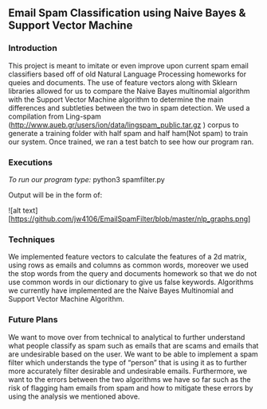 Email Spam Classification using Naive Bayes & Support Vector Machine
--------------------------------------------------------------------

### Introduction

This project is meant to imitate or even improve upon current spam email classifiers based off of old Natural Language  Processing homeworks for queies and documents. The use of feature vectors along with Sklearn libraries allowed for us to compare the Naive Bayes multinomial algorithm with the Support Vector Machine algorithm to determine the main differences and subtleties between the two in spam detection. We used a compilation from Ling-spam (http://www.aueb.gr/users/ion/data/lingspam_public.tar.gz ) corpus to generate a training folder with half spam and half ham(Not spam) to train our system. Once trained, we ran a test batch to see how our program ran.

### Executions

*To run our program type:* python3 spamfilter.py

Output will be in the form of: 

![alt text][https://github.com/jw4106/EmailSpamFilter/blob/master/nlp_graphs.png]

### Techniques 

We implemented feature vectors to calculate the features of a 2d matrix, using rows as emails and columns as common words, moreover we used the stop words from the query and documents homework so that we do not use common words in our dictionary to give us false
keywords. Algorithms we currently have implemented are the Naive Bayes Multinomial and Support Vector Machine Algorithm.

### Future Plans 

We want to move over from technical to analytical to further understand what people classify as spam such as emails that are scams and emails that are undesirable based on the user. We want to be able to implement a spam filter which understands the type of “person” that is using it as to further more accurately filter desirable and undesirable emails. Furthermore, we want to the errors between the two algorithms we have so far such as the risk of flagging ham emails from spam and how to mitigate these errors by using the analysis we mentioned above.
